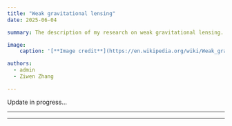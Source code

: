 ```yaml
---
title: "Weak gravitational lensing"
date: 2025-06-04

summary: The description of my research on weak gravitational lensing.

image:
    caption: '[**Image credit**](https://en.wikipedia.org/wiki/Weak_gravitational_lensing)'

authors:
  - admin
  - Ziwen Zhang

---
```


Update in progress...

---

<script defer src="https://cdn.commento.io/js/commento.js"></script>
<div id="commento"></div>

---
